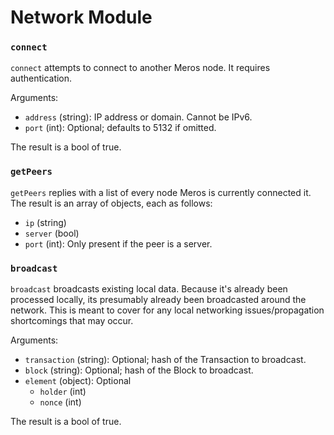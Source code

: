 # Network Module

### `connect`

`connect` attempts to connect to another Meros node. It requires authentication.

Arguments:
- `address` (string): IP address or domain. Cannot be IPv6.
- `port`    (int):    Optional; defaults to 5132 if omitted.

The result is a bool of true.

### `getPeers`

`getPeers` replies with a list of every node Meros is currently connected it. The result is an array of objects, each as follows:
- `ip`     (string)
- `server` (bool)
- `port`   (int): Only present if the peer is a server.

### `broadcast`

`broadcast` broadcasts existing local data. Because it's already been processed locally, its presumably already been broadcasted around the network. This is meant to cover for any local networking issues/propagation shortcomings that may occur.

Arguments:
- `transaction` (string): Optional; hash of the Transaction to broadcast.
- `block`       (string): Optional; hash of the Block to broadcast.
- `element`     (object): Optional
  - `holder` (int)
  - `nonce`  (int)

The result is a bool of true.
